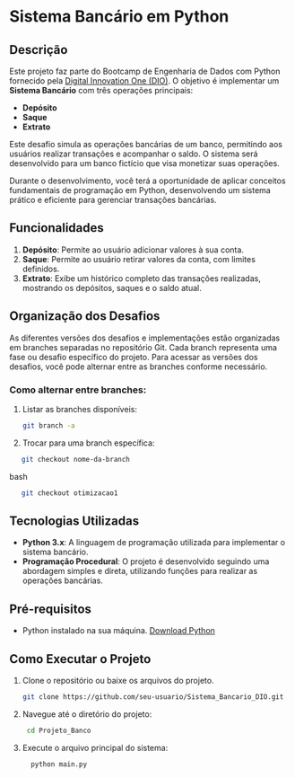 # Sistema Bancário em Python

## Descrição

Este projeto faz parte do Bootcamp de Engenharia de Dados com Python fornecido pela [Digital Innovation One (DIO)](https://www.dio.me/). O objetivo é implementar um **Sistema Bancário** com três operações principais:

- **Depósito**
- **Saque**
- **Extrato**

Este desafio simula as operações bancárias de um banco, permitindo aos usuários realizar transações e acompanhar o saldo. O sistema será desenvolvido para um banco fictício que visa monetizar suas operações.

Durante o desenvolvimento, você terá a oportunidade de aplicar conceitos fundamentais de programação em Python, desenvolvendo um sistema prático e eficiente para gerenciar transações bancárias.

## Funcionalidades

1. **Depósito**: Permite ao usuário adicionar valores à sua conta.
2. **Saque**: Permite ao usuário retirar valores da conta, com limites definidos.
3. **Extrato**: Exibe um histórico completo das transações realizadas, mostrando os depósitos, saques e o saldo atual.

## Organização dos Desafios
As diferentes versões dos desafios e implementações estão organizadas em branches separadas no repositório Git. Cada branch representa uma fase ou desafio específico do projeto. Para acessar as versões dos desafios, você pode alternar entre as branches conforme necessário.

### Como alternar entre branches:
1. Listar as branches disponíveis:

   ```bash
   git branch -a
   ```

2. Trocar para uma branch específica:

```bash
   git checkout nome-da-branch
   ```

bash
```bash
   git checkout otimizacao1
   ```

## Tecnologias Utilizadas

- **Python 3.x**: A linguagem de programação utilizada para implementar o sistema bancário.
- **Programação Procedural**: O projeto é desenvolvido seguindo uma abordagem simples e direta, utilizando funções para realizar as operações bancárias.

## Pré-requisitos

- Python instalado na sua máquina. [Download Python](https://www.python.org/downloads/)

## Como Executar o Projeto

1. Clone o repositório ou baixe os arquivos do projeto.
   ```bash
   git clone https://github.com/seu-usuario/Sistema_Bancario_DIO.git
   ```

2. Navegue até o diretório do projeto:
   ```bash
    cd Projeto_Banco
   ```
3. Execute o arquivo principal do sistema:
   ```bash
     python main.py
   ```
